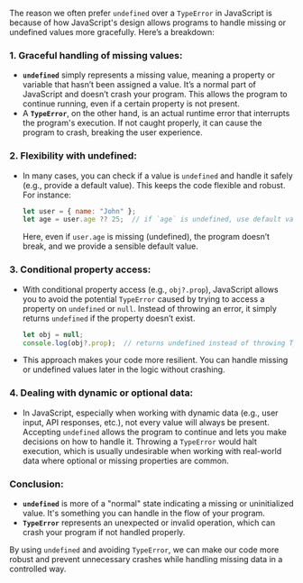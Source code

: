 The reason we often prefer `undefined` over a `TypeError` in JavaScript is because of how JavaScript's design allows programs to handle missing or undefined values more gracefully. Here’s a breakdown:

### 1. **Graceful handling of missing values**:
   - **`undefined`** simply represents a missing value, meaning a property or variable that hasn’t been assigned a value. It’s a normal part of JavaScript and doesn’t crash your program. This allows the program to continue running, even if a certain property is not present.
   - A **`TypeError`**, on the other hand, is an actual runtime error that interrupts the program's execution. If not caught properly, it can cause the program to crash, breaking the user experience.

### 2. **Flexibility with undefined**:
   - In many cases, you can check if a value is `undefined` and handle it safely (e.g., provide a default value). This keeps the code flexible and robust. For instance:
     ```javascript
     let user = { name: "John" };
     let age = user.age ?? 25;  // if `age` is undefined, use default value 25
     ```
     Here, even if `user.age` is missing (undefined), the program doesn’t break, and we provide a sensible default value.

### 3. **Conditional property access**:
   - With conditional property access (e.g., `obj?.prop`), JavaScript allows you to avoid the potential `TypeError` caused by trying to access a property on `undefined` or `null`. Instead of throwing an error, it simply returns `undefined` if the property doesn’t exist.
     ```javascript
     let obj = null;
     console.log(obj?.prop);  // returns undefined instead of throwing TypeError
     ```
   - This approach makes your code more resilient. You can handle missing or undefined values later in the logic without crashing.

### 4. **Dealing with dynamic or optional data**:
   - In JavaScript, especially when working with dynamic data (e.g., user input, API responses, etc.), not every value will always be present. Accepting `undefined` allows the program to continue and lets you make decisions on how to handle it. Throwing a `TypeError` would halt execution, which is usually undesirable when working with real-world data where optional or missing properties are common.

### Conclusion:
   - **`undefined`** is more of a "normal" state indicating a missing or uninitialized value. It's something you can handle in the flow of your program.
   - **`TypeError`** represents an unexpected or invalid operation, which can crash your program if not handled properly.

By using `undefined` and avoiding `TypeError`, we can make our code more robust and prevent unnecessary crashes while handling missing data in a controlled way.
